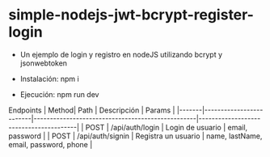 # simple-nodejs-jwt-bcrypt-register-login

* Un ejemplo de login y registro en nodeJS utilizando bcrypt y jsonwebtoken

* Instalación: npm i
* Ejecución: npm run dev

Endpoints 
| Method| Path                    | Descripción                                      | Params                                 |
|-------|-------------------------|--------------------------------------------------|----------------------------------------|
| POST  | /api/auth/login         | Login de usuario                                 | email, password                        |
| POST  | /api/auth/signin        | Registra un usuario                              | name, lastName, email, password, phone |

